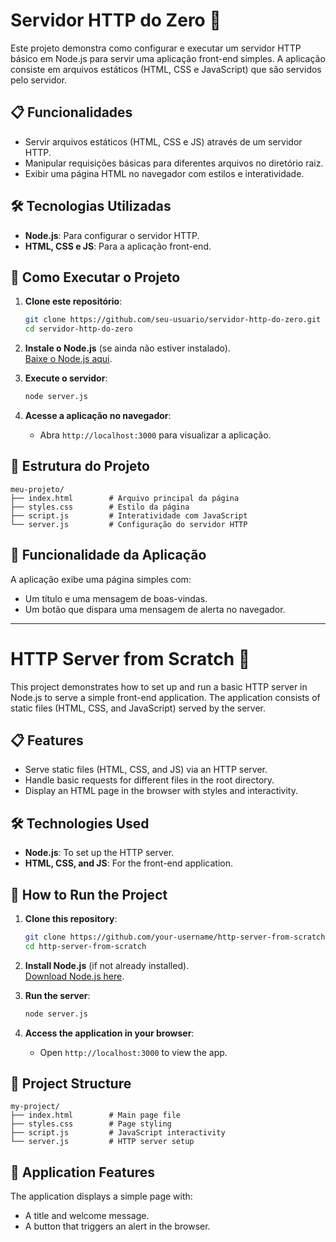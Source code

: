 # Servidor HTTP do Zero 🚀

Este projeto demonstra como configurar e executar um servidor HTTP básico em Node.js para servir uma aplicação front-end simples. A aplicação consiste em arquivos estáticos (HTML, CSS e JavaScript) que são servidos pelo servidor.

## 📋 Funcionalidades

- Servir arquivos estáticos (HTML, CSS e JS) através de um servidor HTTP.
- Manipular requisições básicas para diferentes arquivos no diretório raiz.
- Exibir uma página HTML no navegador com estilos e interatividade.

## 🛠️ Tecnologias Utilizadas

- **Node.js**: Para configurar o servidor HTTP.
- **HTML, CSS e JS**: Para a aplicação front-end.

## 🚀 Como Executar o Projeto

1. **Clone este repositório**:

   ```bash
   git clone https://github.com/seu-usuario/servidor-http-do-zero.git
   cd servidor-http-do-zero
   ```

2. **Instale o Node.js** (se ainda não estiver instalado).  
   [Baixe o Node.js aqui](https://nodejs.org/).

3. **Execute o servidor**:

   ```bash
   node server.js
   ```

4. **Acesse a aplicação no navegador**:
   - Abra `http://localhost:3000` para visualizar a aplicação.

## 📄 Estrutura do Projeto

```plaintext
meu-projeto/
├── index.html        # Arquivo principal da página
├── styles.css        # Estilo da página
├── script.js         # Interatividade com JavaScript
└── server.js         # Configuração do servidor HTTP
```

## 🌟 Funcionalidade da Aplicação

A aplicação exibe uma página simples com:

- Um título e uma mensagem de boas-vindas.
- Um botão que dispara uma mensagem de alerta no navegador.

---

# HTTP Server from Scratch 🚀

This project demonstrates how to set up and run a basic HTTP server in Node.js to serve a simple front-end application. The application consists of static files (HTML, CSS, and JavaScript) served by the server.

## 📋 Features

- Serve static files (HTML, CSS, and JS) via an HTTP server.
- Handle basic requests for different files in the root directory.
- Display an HTML page in the browser with styles and interactivity.

## 🛠️ Technologies Used

- **Node.js**: To set up the HTTP server.
- **HTML, CSS, and JS**: For the front-end application.

## 🚀 How to Run the Project

1. **Clone this repository**:

   ```bash
   git clone https://github.com/your-username/http-server-from-scratch.git
   cd http-server-from-scratch
   ```

2. **Install Node.js** (if not already installed).  
   [Download Node.js here](https://nodejs.org/).

3. **Run the server**:

   ```bash
   node server.js
   ```

4. **Access the application in your browser**:
   - Open `http://localhost:3000` to view the app.

## 📄 Project Structure

```plaintext
my-project/
├── index.html        # Main page file
├── styles.css        # Page styling
├── script.js         # JavaScript interactivity
└── server.js         # HTTP server setup
```

## 🌟 Application Features

The application displays a simple page with:

- A title and welcome message.
- A button that triggers an alert in the browser.
